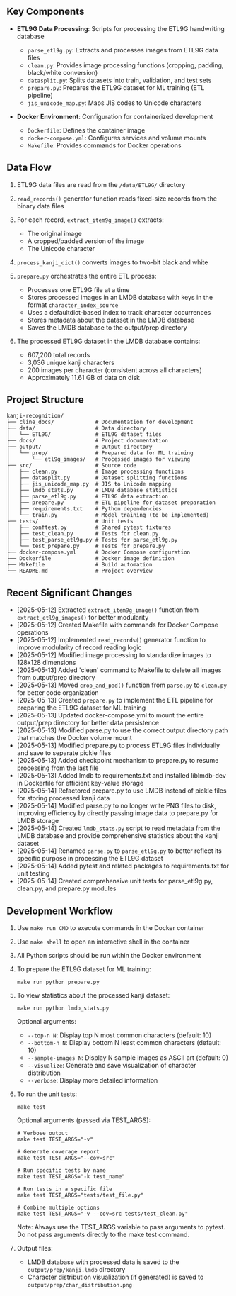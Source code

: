## Key Components

- **ETL9G Data Processing**: Scripts for processing the ETL9G handwriting database
  - `parse_etl9g.py`: Extracts and processes images from ETL9G data files
  - `clean.py`: Provides image processing functions (cropping, padding, black/white conversion)
  - `datasplit.py`: Splits datasets into train, validation, and test sets
  - `prepare.py`: Prepares the ETL9G dataset for ML training (ETL pipeline)
  - `jis_unicode_map.py`: Maps JIS codes to Unicode characters

- **Docker Environment**: Configuration for containerized development
  - `Dockerfile`: Defines the container image
  - `docker-compose.yml`: Configures services and volume mounts
  - `Makefile`: Provides commands for Docker operations

## Data Flow

1. ETL9G data files are read from the `/data/ETL9G/` directory
2. `read_records()` generator function reads fixed-size records from the binary data files
3. For each record, `extract_item9g_image()` extracts:
   - The original image
   - A cropped/padded version of the image
   - The Unicode character
4. `process_kanji_dict()` converts images to two-bit black and white
5. `prepare.py` orchestrates the entire ETL process:
   - Processes one ETL9G file at a time
   - Stores processed images in an LMDB database with keys in the format `character_index_source`
   - Uses a defaultdict-based index to track character occurrences
   - Stores metadata about the dataset in the LMDB database
   - Saves the LMDB database to the output/prep directory

6. The processed ETL9G dataset in the LMDB database contains:
   - 607,200 total records
   - 3,036 unique kanji characters
   - 200 images per character (consistent across all characters)
   - Approximately 11.61 GB of data on disk

## Project Structure

```
kanji-recognition/
├── cline_docs/             # Documentation for development
├── data/                   # Data directory
│   └── ETL9G/              # ETL9G dataset files
├── docs/                   # Project documentation
├── output/                 # Output directory
│   └── prep/               # Prepared data for ML training
│       └── etl9g_images/   # Processed images for viewing
├── src/                    # Source code
│   ├── clean.py            # Image processing functions
│   ├── datasplit.py        # Dataset splitting functions
│   ├── jis_unicode_map.py  # JIS to Unicode mapping
│   ├── lmdb_stats.py       # LMDB database statistics
│   ├── parse_etl9g.py      # ETL9G data extraction
│   ├── prepare.py          # ETL pipeline for dataset preparation
│   ├── requirements.txt    # Python dependencies
│   └── train.py            # Model training (to be implemented)
├── tests/                  # Unit tests
│   ├── conftest.py         # Shared pytest fixtures
│   ├── test_clean.py       # Tests for clean.py
│   ├── test_parse_etl9g.py # Tests for parse_etl9g.py
│   └── test_prepare.py     # Tests for prepare.py
├── docker-compose.yml      # Docker Compose configuration
├── Dockerfile              # Docker image definition
├── Makefile                # Build automation
└── README.md               # Project overview
```

## Recent Significant Changes

- [2025-05-12] Extracted `extract_item9g_image()` function from `extract_etl9g_images()` for better modularity
- [2025-05-12] Created Makefile with commands for Docker Compose operations
- [2025-05-12] Implemented `read_records()` generator function to improve modularity of record reading logic
- [2025-05-12] Modified image processing to standardize images to 128x128 dimensions
- [2025-05-13] Added 'clean' command to Makefile to delete all images from output/prep directory
- [2025-05-13] Moved `crop_and_pad()` function from `parse.py` to `clean.py` for better code organization
- [2025-05-13] Created `prepare.py` to implement the ETL pipeline for preparing the ETL9G dataset for ML training
- [2025-05-13] Updated docker-compose.yml to mount the entire output/prep directory for better data persistence
- [2025-05-13] Modified parse.py to use the correct output directory path that matches the Docker volume mount
- [2025-05-13] Modified prepare.py to process ETL9G files individually and save to separate pickle files
- [2025-05-13] Added checkpoint mechanism to prepare.py to resume processing from the last file
- [2025-05-13] Added lmdb to requirements.txt and installed liblmdb-dev in Dockerfile for efficient key-value storage
- [2025-05-14] Refactored prepare.py to use LMDB instead of pickle files for storing processed kanji data
- [2025-05-14] Modified parse.py to no longer write PNG files to disk, improving efficiency by directly passing image data to prepare.py for LMDB storage
- [2025-05-14] Created `lmdb_stats.py` script to read metadata from the LMDB database and provide comprehensive statistics about the kanji dataset
- [2025-05-14] Renamed `parse.py` to `parse_etl9g.py` to better reflect its specific purpose in processing the ETL9G dataset
- [2025-05-14] Added pytest and related packages to requirements.txt for unit testing
- [2025-05-14] Created comprehensive unit tests for parse_etl9g.py, clean.py, and prepare.py modules

## Development Workflow

1. Use `make run CMD` to execute commands in the Docker container
2. Use `make shell` to open an interactive shell in the container
3. All Python scripts should be run within the Docker environment
4. To prepare the ETL9G dataset for ML training:
   ```
   make run python prepare.py
   ```
5. To view statistics about the processed kanji dataset:
   ```
   make run python lmdb_stats.py
   ```
   Optional arguments:
   - `--top-n N`: Display top N most common characters (default: 10)
   - `--bottom-n N`: Display bottom N least common characters (default: 10)
   - `--sample-images N`: Display N sample images as ASCII art (default: 0)
   - `--visualize`: Generate and save visualization of character distribution
   - `--verbose`: Display more detailed information
6. To run the unit tests:
   ```
   make test
   ```
   Optional arguments (passed via TEST_ARGS):
   ```
   # Verbose output
   make test TEST_ARGS="-v"
   
   # Generate coverage report
   make test TEST_ARGS="--cov=src"
   
   # Run specific tests by name
   make test TEST_ARGS="-k test_name"
   
   # Run tests in a specific file
   make test TEST_ARGS="tests/test_file.py"
   
   # Combine multiple options
   make test TEST_ARGS="-v --cov=src tests/test_clean.py"
   ```
   
   Note: Always use the TEST_ARGS variable to pass arguments to pytest. Do not pass arguments directly to the make test command.
7. Output files:
   - LMDB database with processed data is saved to the `output/prep/kanji.lmdb` directory
   - Character distribution visualization (if generated) is saved to `output/prep/char_distribution.png`
